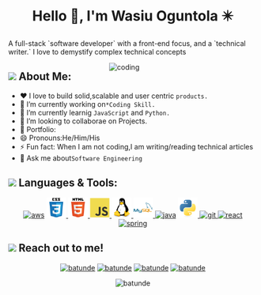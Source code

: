 
<h1 align="center">Hello 👋, I'm Wasiu Oguntola ✴️ </h1>
<p text-align="center">A full-stack `software developer` with a front-end focus, and a `technical writer.` I love to demystify complex technical concepts</p>

<img align="right" alt="coding" width="300" src="https://media.giphy.com/media/Tecocraft-computer-technology-laptop-EeZ6mLsRRik8cgnh3D/giphy.gif">

## <img src="https://media.giphy.com/media/WUlplcMpOCEmTGBtBW/giphy.gif" width="40"> **About Me:**

- :heart: I love to build solid,scalable and user centric `products.` 
- 🔭 I’m currently working on`*Coding Skill.`
- 🌱 I’m currently learnig `JavaScript` and `Python.`
- 👯 I’m looking to collaborae on Projects.
- 💼 Portfolio:
- 😄 Pronouns:He/Him/His
- ⚡ Fun fact: When I am not coding,I am writing/reading technical articles
- 💬 Ask me about`Software Engineering`


## <img src="https://media.giphy.com/media/j2pOGeGYKe2xCCKwfi/giphy.gif" width="40"> **Languages & Tools:**

<p align="center"> 
<a href="https://aws.amazon.com" target="_blank"><img src="https://cdn.jsdelivr.net/gh/devicons/devicon/icons/amazonwebservices/amazonwebservices-plain-wordmark.svg" alt="aws" width="40" height="40"/></a> <a href="https://www.w3schools.com/css/" target="_blank"> <img src="https://raw.githubusercontent.com/devicons/devicon/master/icons/css3/css3-original-wordmark.svg" alt="css3" width="40" height="40"/> </a> </a> <a href="https://www.w3.org/html/" target="_blank"> <img src="https://raw.githubusercontent.com/devicons/devicon/master/icons/html5/html5-original-wordmark.svg" alt="html5" width="40" height="40"/> </a><a href="https://developer.mozilla.org/en-US/docs/Web/JavaScript" target="_blank"> <img src="https://raw.githubusercontent.com/devicons/devicon/master/icons/javascript/javascript-original.svg" alt="javascript" width="40" height="40"/> </a>       <a href="https://www.linux.org/" target="_blank"> <img src="https://raw.githubusercontent.com/devicons/devicon/master/icons/linux/linux-original.svg" alt="linux" width="40" height="40"/> </a> <a href="https://www.mysql.com/" target="_blank"> <img src="https://raw.githubusercontent.com/devicons/devicon/master/icons/mysql/mysql-original-wordmark.svg" alt="mysql" width="40" height="40"/> </a>
<a href="https://www.java.com/en/" target="_blank"> <img src="https://cdn.jsdelivr.net/gh/devicons/devicon/icons/java/java-original.svg"  alt="java" width="40" height="40" /></a> </a><a href="https://www.python.org" target="_blank"> <img src="https://raw.githubusercontent.com/devicons/devicon/master/icons/python/python-original.svg" alt="python" width="40" height="40"/> </a><a href="https://git-scm.com/" target="_blank"><img src="https://cdn.jsdelivr.net/gh/devicons/devicon/icons/git/git-original.svg" alt="git" width="40" height="40"/> </a><a href="https://reactjs.org/" target="_blank"><img src="https://cdn.jsdelivr.net/gh/devicons/devicon/icons/react/react-original.svg" alt="react" width="40" height="40"/> </a><a href="https://spring.io/" target="_blank"><img src="https://cdn.jsdelivr.net/gh/devicons/devicon/icons/spring/spring-original.svg" alt="spring" width="40" height="40"/> </a>
</p>

## <img src="https://media.giphy.com/media/LnQjpWaON8nhr21vNW/giphy.gif" width="40"> **Reach out to me!** ️

<p align="center">
<a href="https://linkedin.com/in/wasiu-oguntola" target="_blank"><img align="center" src="https://img.shields.io/badge/-Wasiu Oguntola-0e76a8?style=flat-square&logo=Linkedin&logoColor=white" alt="batunde" /></a>
<a href="https://github.com/Batunde-Dev" target="_blank"><img align="center" src="https://img.shields.io/badge/Wasiu Oguntola-3b5998?style=flat-square&logo=google-chrome&logoColor=white" alt="batunde" /></a>
<a href="mailto:batunde.dev@gmail.com" target="_blank"><img align="center" src="https://img.shields.io/badge/-Wasiu-EA4335?style=flat-square&logo=Gmail&logoColor=white" alt="batunde" /></a>
<a href="https://https://twitter.com/_Batunde" target="_blank"><img align="center" src="https://img.shields.io/badge/-_iBatunde-0e76a8?style=flat-square&logo=Twitter&logoColor=white" alt="batunde" /></a>
<p align="center"> <img src="https://komarev.com/ghpvc/?username=Batunde-Dev&label=Visitors&color=0088cc&style=flat-square" alt="batunde" /> </p>

<!--
**Batunde-Dev/Batunde-Dev** is a ✨ _special_ ✨ repository because its `README.md` (this file) appears on your GitHub profile.

Here are some ideas to get you started:

- 🔭 I’m currently working on ...
- 🌱 I’m currently learning ...
- 👯 I’m looking to collaborate on ...
- 🤔 I’m looking for help with ...
- 💬 Ask me about ...
- 📫 How to reach me: ...
- 😄 Pronouns: ...
- ⚡ Fun fact: ...
-->
